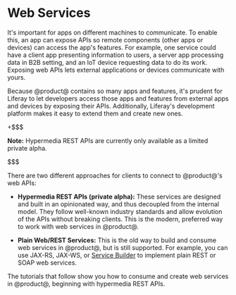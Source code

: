 # Web Services [](id=web-services)

It's important for apps on different machines to communicate. To enable this, an
app can expose APIs so remote components (other apps or devices) can access the
app's features. For example, one service could have a client app presenting
information to users, a server app processing data in B2B setting, and an IoT
device requesting data to do its work. Exposing web APIs lets external
applications or devices communicate with yours. 

Because @product@ contains so many apps and features, it's prudent for Liferay
to let developers access those apps and features from external apps and devices
by exposing their APIs. Additionally, Liferay's development platform makes it
easy to extend them and create new ones. 

+$$$

**Note:** Hypermedia REST APIs are currently only available as a limited private 
alpha. 

$$$

There are two different approaches for clients to connect to @product@'s web 
APIs: 

-   **Hypermedia REST APIs (private alpha):** These services are designed and 
    built in an opinionated way, and thus decoupled from the internal model. 
    They follow well-known industry standards and allow evolution of the APIs 
    without breaking clients. This is the modern, preferred way to work with web 
    services in @product@. 

-   **Plain Web/REST Services:** This is the old way to build and consume web 
    services in @product@, but is still supported. For example, you can use 
    JAX-RS, JAX-WS, or 
    [Service Builder](/develop/tutorials/-/knowledge_base/7-1/service-builder-web-services) 
    to implement plain REST or SOAP web services. 

The tutorials that follow show you how to consume and create web services in 
@product@, beginning with hypermedia REST APIs. 
